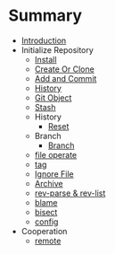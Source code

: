 # Summary

* [Introduction](README.md)
* Initialize Repository
  * [Install](local/install.md)
  * [Create Or Clone](local/create-or-clone.md)
  * [Add and Commit](local/add-and-commit.md)
  * [History](local/history.md)
  * [Git Object](local/object.md)
  * [Stash](local/stash.md)
  * History
    * [Reset](local/history/reset.md)
  * Branch
    * [Branch](local/branch/git-branch.md)
  * [file operate](local/delete.md)
  * [tag](local/tag.md)
  * [Ignore File](local/ignore-file.md)
  * [Archive](local/archive.md)
  * [rev-parse & rev-list](local/rev-parse.md)
  * [blame](local/blame.md)
  * [bisect](local/bisect.md)
  * [config](local/config.md)
* Cooperation
  * [remote](cooperation/remote.md)
